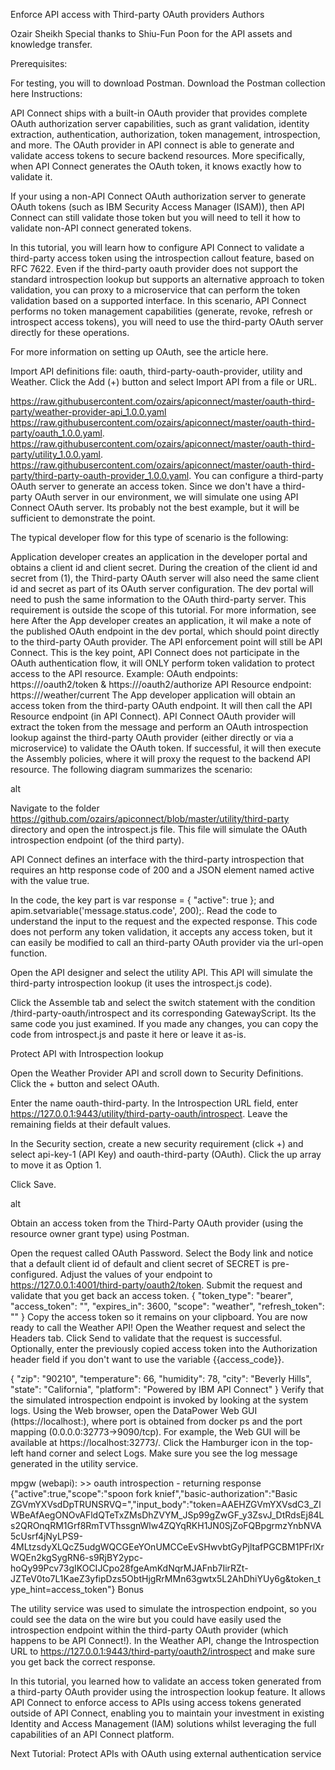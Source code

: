 Enforce API access with Third-party OAuth providers
Authors

Ozair Sheikh
Special thanks to Shiu-Fun Poon for the API assets and knowledge transfer.

Prerequisites:

For testing, you will to download Postman.
Download the Postman collection here
Instructions:

API Connect ships with a built-in OAuth provider that provides complete OAuth authorization server capabilities, such as grant validation, identity extraction, authentication, authorization, token management, introspection, and more. The OAuth provider in API connect is able to generate and validate access tokens to secure backend resources. More specifically, when API Connect generates the OAuth token, it knows exactly how to validate it.

If your using a non-API Connect OAuth authorization server to generate OAuth tokens (such as IBM Security Access Manager (ISAM)), then API Connect can still validate those token but you will need to tell it how to validate non-API connect generated tokens.

In this tutorial, you will learn how to configure API Connect to validate a third-party access token using the introspection callout feature, based on RFC 7622. Even if the third-party oauth provider does not support the standard introspection lookup but supports an alternative approach to token validation, you can proxy to a microservice that can perform the token validation based on a supported interface. In this scenario, API Connect performs no token management capabilities (generate, revoke, refresh or introspect access tokens), you will need to use the third-party OAuth server directly for these operations.

For more information on setting up OAuth, see the article here.

Import API definitions file: oauth, third-party-oauth-provider, utility and Weather. Click the Add (+) button and select Import API from a file or URL.

https://raw.githubusercontent.com/ozairs/apiconnect/master/oauth-third-party/weather-provider-api_1.0.0.yaml
https://raw.githubusercontent.com/ozairs/apiconnect/master/oauth-third-party/oauth_1.0.0.yaml.
https://raw.githubusercontent.com/ozairs/apiconnect/master/oauth-third-party/utility_1.0.0.yaml.
https://raw.githubusercontent.com/ozairs/apiconnect/master/oauth-third-party/third-party-oauth-provider_1.0.0.yaml.
You can configure a third-party OAuth server to generate an access token. Since we don't have a third-party OAuth server in our environment, we will simulate one using API Connect OAuth server. Its probably not the best example, but it will be sufficient to demonstrate the point.

The typical developer flow for this type of scenario is the following:

Application developer creates an application in the developer portal and obtains a client id and client secret.
During the creation of the client id and secret from (1), the Third-party OAuth server will also need the same client id and secret as part of its OAuth server configuration. The dev portal will need to push the same information to the OAuth third-party server. This requirement is outside the scope of this tutorial. For more information, see here
After the App developer creates an application, it wil make a note of the published OAuth endpoint in the dev portal, which should point directly to the third-party OAuth provider. The API enforcement point will still be API Connect. This is the key point, API Connect does not participate in the OAuth authentication flow, it will ONLY perform token validation to protect access to the API resource. Example:
OAuth endpoints: https://<third-party-oauth-provider>/oauth2/token & https://<third-party-oauth-provider>/oauth2/authorize
API Resource endpoint: https://<api-connect-endpoint>/weather/current
The App developer application will obtain an access token from the third-party OAuth endpoint. It will then call the API Resource endpoint (in API Connect).
API Connect OAuth provider will extract the token from the message and perform an OAuth introspection lookup against the third-party OAuth provider (either directly or via a microservice) to validate the OAuth token. If successful, it will then execute the Assembly policies, where it will proxy the request to the backend API resource.
The following diagram summarizes the scenario:

alt

Navigate to the folder https://github.com/ozairs/apiconnect/blob/master/utility/third-party directory and open the introspect.js file. This file will simulate the OAuth introspection endpoint (of the third party).

API Connect defines an interface with the third-party introspection that requires an http response code of 200 and a JSON element named active with the value true.

In the code, the key part is var response = { "active": true }; and apim.setvariable('message.status.code', 200);. Read the code to understand the input to the request and the expected response. This code does not perform any token validation, it accepts any access token, but it can easily be modified to call an third-party OAuth provider via the url-open function.

Open the API designer and select the utility API. This API will simulate the third-party introspection lookup (it uses the introspect.js code).

Click the Assemble tab and select the switch statement with the condition /third-party-oauth/introspect and its corresponding GatewayScript. Its the same code you just examined. If you made any changes, you can copy the code from introspect.js and paste it here or leave it as-is.

Protect API with Introspection lookup

Open the Weather Provider API and scroll down to Security Definitions. Click the + button and select OAuth.

Enter the name oauth-third-party. In the Introspection URL field, enter https://127.0.0.1:9443/utility/third-party-oauth/introspect. Leave the remaining fields at their default values.

In the Security section, create a new security requirement (click +) and select api-key-1 (API Key) and oauth-third-party (OAuth). Click the up array to move it as Option 1.

Click Save.

alt

Obtain an access token from the Third-Party OAuth provider (using the resource owner grant type) using Postman.

Open the request called OAuth Password. Select the Body link and notice that a default client id of default and client secret of SECRET is pre-configured. Adjust the values of your endpoint to https://127.0.0.1:4001/third-party/oauth2/token.
Submit the request and validate that you get back an access token.
 {
 	"token_type": "bearer",
 	"access_token": "<sanitized>",
 	"expires_in": 3600,
 	"scope": "weather",
 	"refresh_token": "<sanitized>"
 }
Copy the access token so it remains on your clipboard. You are now ready to call the Weather API!
Open the Weather request and select the Headers tab. Click Send to validate that the request is successful. Optionally, enter the previously copied access token into the Authorization header field if you don't want to use the variable {{access_code}}.

{
	"zip": "90210",
	"temperature": 66,
	"humidity": 78,
	"city": "Beverly Hills",
	"state": "California",
	"platform": "Powered by IBM API Connect"
}
Verify that the simulated introspection endpoint is invoked by looking at the system logs. Using the Web browser, open the DataPower Web GUI (https://localhost:), where port is obtained from docker ps and the port mapping (0.0.0.0:32773->9090/tcp). For example, the Web GUI will be available at https://localhost:32773/. Click the Hamburger icon in the top-left hand corner and select Logs. Make sure you see the log message generated in the utility service.

mpgw (webapi): >> oauth introspection - returning response {"active":true,"scope":"spoon fork knief","basic-authorization":"Basic ZGVmYXVsdDpTRUNSRVQ=","input_body":"token=AAEHZGVmYXVsdC3_ZlWBeAfAegONOvAFldQTeTxZMsDhZVYM_JSp99gZwGF_y3ZsvJ_DtRdsEj84Ls2QROnqRM1Grf8RmTVThssgnWlw4ZQYqRKH1JN0SjZoFQBpgrmzYnbNVA5cUsrf4jNyLPS9-4MLtzsdyXLQcZ5udgWQCGEeYOnUMCCeEvSHwvbtGyPjltafPGCBM1PFrlXrWQEn2kgSygRN6-s9RjBY2ypc-hoQy99Pcv73gIKOCIJCpo28fgeAmKdNqrMJAFnb7IirRZt-JZTeV0to7L1KaeZ3yfipDzs5ObtHjgRrMMn63gwtx5L2AhDhiYUy6g&token_type_hint=access_token"}
Bonus

The utility service was used to simulate the introspection endpoint, so you could see the data on the wire but you could have easily used the introspection endpoint within the third-party OAuth provider (which happens to be API Connect!). In the Weather API, change the Introspection URL to https://127.0.0.1:9443/third-party/oauth2/introspect and make sure you get back the correct response.

In this tutorial, you learned how to validate an access token generated from a third-party OAuth provider using the introspection lookup feature. It allows API Connect to enforce access to APIs using access tokens generated outside of API Connect, enabling you to maintain your investment in existing Identity and Access Management (IAM) solutions whilst leveraging the full capabilities of an API Connect platform.

Next Tutorial: Protect APIs with OAuth using external authentication service